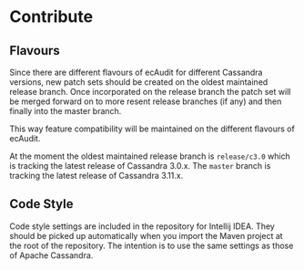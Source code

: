 # Contribute

## Flavours

Since there are different flavours of ecAudit for different Cassandra versions,
new patch sets should be created on the oldest maintained release branch.
Once incorporated on the release branch the patch set will be merged forward
on to more resent release branches (if any) and then finally into the master branch.

This way feature compatibility will be maintained on the different flavours of ecAudit.

At the moment the oldest maintained release branch is ```release/c3.0```
which is tracking the latest release of Cassandra 3.0.x.
The ```master``` branch is tracking the latest release of Cassandra 3.11.x.

## Code Style

Code style settings are included in the repository for Intellij IDEA.
They should be picked up automatically when you import the Maven project at the root of the repository.
The intention is to use the same settings as those of Apache Cassandra.